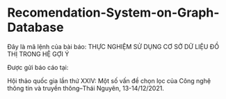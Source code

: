 # Recomendation-System-on-Graph-Database

Đây là mã lệnh của bài báo: THỰC NGHIỆM SỬ DỤNG CƠ SỞ DỮ LIỆU ĐỒ THỊ TRONG HỆ GỢI Ý

Được gửi báo cáo tại:

Hội thảo quốc gia lần thứ XXIV: Một số vấn đề chọn lọc của Công nghệ thông tin và truyền thông–Thái Nguyên, 13-14/12/2021.
